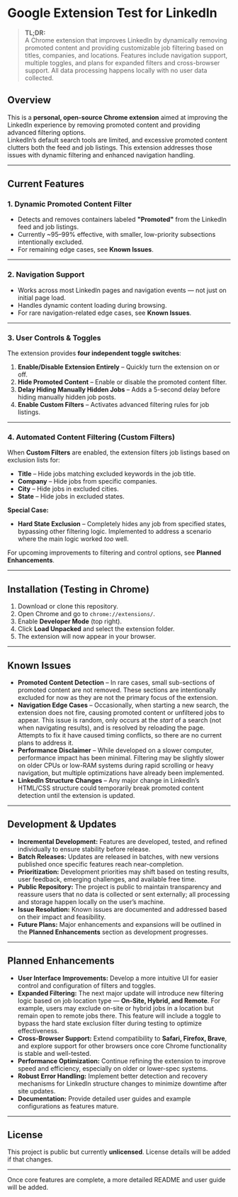 # Google Extension Test for LinkedIn

> **TL;DR:**  
> A Chrome extension that improves LinkedIn by dynamically removing promoted content and providing customizable job filtering based on titles, companies, and locations. Features include navigation support, multiple toggles, and plans for expanded filters and cross-browser support. All data processing happens locally with no user data collected.

## Overview
This is a **personal, open-source Chrome extension** aimed at improving the LinkedIn experience by removing promoted content and providing advanced filtering options.  
LinkedIn’s default search tools are limited, and excessive promoted content clutters both the feed and job listings. This extension addresses those issues with dynamic filtering and enhanced navigation handling.

---

## Current Features

### 1. Dynamic Promoted Content Filter
- Detects and removes containers labeled **"Promoted"** from the LinkedIn feed and job listings.  
- Currently ~95–99% effective, with smaller, low-priority subsections intentionally excluded.  
- For remaining edge cases, see **Known Issues**.

---

### 2. Navigation Support
- Works across most LinkedIn pages and navigation events — not just on initial page load.  
- Handles dynamic content loading during browsing.  
- For rare navigation-related edge cases, see **Known Issues**.

---

### 3. User Controls & Toggles
The extension provides **four independent toggle switches**:  
1. **Enable/Disable Extension Entirely** – Quickly turn the extension on or off.  
2. **Hide Promoted Content** – Enable or disable the promoted content filter.  
3. **Delay Hiding Manually Hidden Jobs** – Adds a 5-second delay before hiding manually hidden job posts.  
4. **Enable Custom Filters** – Activates advanced filtering rules for job listings.

---

### 4. Automated Content Filtering (Custom Filters)
When **Custom Filters** are enabled, the extension filters job listings based on exclusion lists for:  
- **Title** – Hide jobs matching excluded keywords in the job title.  
- **Company** – Hide jobs from specific companies.  
- **City** – Hide jobs in excluded cities.  
- **State** – Hide jobs in excluded states.

**Special Case:**  
- **Hard State Exclusion** – Completely hides any job from specified states, bypassing other filtering logic. Implemented to address a scenario where the main logic worked *too* well.

For upcoming improvements to filtering and control options, see **Planned Enhancements**.

---

## Installation (Testing in Chrome)
1. Download or clone this repository.  
2. Open Chrome and go to `chrome://extensions/`.  
3. Enable **Developer Mode** (top right).  
4. Click **Load Unpacked** and select the extension folder.  
5. The extension will now appear in your browser.

---

## Known Issues

- **Promoted Content Detection** – In rare cases, small sub-sections of promoted content are not removed. These sections are intentionally excluded for now as they are not the primary focus of the extension.  
- **Navigation Edge Cases** – Occasionally, when starting a new search, the extension does not fire, causing promoted content or unfiltered jobs to appear. This issue is random, only occurs at the *start* of a search (not when navigating results), and is resolved by reloading the page. Attempts to fix it have caused timing conflicts, so there are no current plans to address it.  
- **Performance Disclaimer** – While developed on a slower computer, performance impact has been minimal. Filtering may be slightly slower on older CPUs or low-RAM systems during rapid scrolling or heavy navigation, but multiple optimizations have already been implemented.  
- **LinkedIn Structure Changes** – Any major change in LinkedIn’s HTML/CSS structure could temporarily break promoted content detection until the extension is updated.

---

## Development & Updates

- **Incremental Development:** Features are developed, tested, and refined individually to ensure stability before release.  
- **Batch Releases:** Updates are released in batches, with new versions published once specific features reach near-completion.  
- **Prioritization:** Development priorities may shift based on testing results, user feedback, emerging challenges, and available free time.  
- **Public Repository:** The project is public to maintain transparency and reassure users that no data is collected or sent externally; all processing and storage happen locally on the user’s machine.  
- **Issue Resolution:** Known issues are documented and addressed based on their impact and feasibility.  
- **Future Plans:** Major enhancements and expansions will be outlined in the **Planned Enhancements** section as development progresses.

---

## Planned Enhancements

- **User Interface Improvements:** Develop a more intuitive UI for easier control and configuration of filters and toggles.  
- **Expanded Filtering:** The next major update will introduce new filtering logic based on job location type — **On-Site, Hybrid, and Remote**. For example, users may exclude on-site or hybrid jobs in a location but remain open to remote jobs there. This feature will include a toggle to bypass the hard state exclusion filter during testing to optimize effectiveness.  
- **Cross-Browser Support:** Extend compatibility to **Safari, Firefox, Brave**, and explore support for other browsers once core Chrome functionality is stable and well-tested.  
- **Performance Optimization:** Continue refining the extension to improve speed and efficiency, especially on older or lower-spec systems.  
- **Robust Error Handling:** Implement better detection and recovery mechanisms for LinkedIn structure changes to minimize downtime after site updates.  
- **Documentation:** Provide detailed user guides and example configurations as features mature.

---

## License
This project is public but currently **unlicensed**. License details will be added if that changes.

---

Once core features are complete, a more detailed README and user guide will be added.

